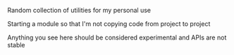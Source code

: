 Random collection of utilities for my personal use

Starting a module so that I'm not copying code from project to project

Anything you see here should be considered experimental and APIs are not stable

